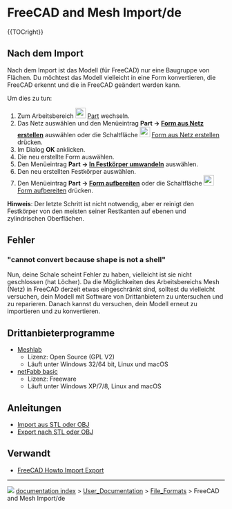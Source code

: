 # FreeCAD and Mesh Import/de
{{TOCright}}



## Nach dem Import 

Nach dem Import ist das Modell (für FreeCAD) nur eine Baugruppe von Flächen. Du möchtest das Modell vielleicht in eine Form konvertieren, die FreeCAD erkennt und die in FreeCAD geändert werden kann.

Um dies zu tun:

1.  Zum Arbeitsbereich <img alt="" src=images/Workbench_Part.svg  style="width:24px;"> [Part](Part_Workbench/de.md) wechseln.
2.  Das Netz auswählen und den Menüeintrag **Part → [Form aus Netz erstellen](Part_ShapeFromMesh/de.md)** auswählen oder die Schaltfläche <img alt="" src=images/Part_ShapeFromMesh.svg  style="width:24px;"> [Form aus Netz erstellen](Part_ShapeFromMesh/de.md) drücken.
3.  Im Dialog **OK** anklicken.
4.  Die neu erstellte Form auswählen.
5.  Den Menüeintrag **Part → [In Festkörper umwandeln](Part_MakeSolid/de.md)** auswählen.
6.  Den neu erstellten Festkörper auswählen.
7.  Den Menüeintrag **Part → [Form aufbereiten](Part_RefineShape/de.md)** oder die Schaltfläche <img alt="" src=images/Part_RefineShape.svg  style="width:24px;"> [Form aufbereiten](Part_RefineShape/de.md) drücken.

**Hinweis**: Der letzte Schritt ist nicht notwendig, aber er reinigt den Festkörper von den meisten seiner Restkanten auf ebenen und zylindrischen Oberflächen.



## Fehler

### \"cannot convert because shape is not a shell\" 

Nun, deine Schale scheint Fehler zu haben, vielleicht ist sie nicht geschlossen (hat Löcher). Da die Möglichkeiten des Arbeitsbereichs Mesh (Netz) in FreeCAD derzeit etwas eingeschränkt sind, solltest du vielleicht versuchen, dein Modell mit Software von Drittanbietern zu untersuchen und zu reparieren. Danach kannst du versuchen, dein Modell erneut zu importieren und zu konvertieren.



## Drittanbieterprogramme

-   [Meshlab](http://meshlab.sourceforge.net/)
    -   Lizenz: Open Source (GPL V2)
    -   Läuft unter Windows 32/64 bit, Linux und macOS
-   [netFabb basic](http://www.netfabb.com/downloadcenter.php?basic=1)
    -   Lizenz: Freeware
    -   Läuft unter Windows XP/7/8, Linux and macOS



## Anleitungen

-   [Import aus STL oder OBJ](Import_from_STL_or_OBJ/de.md)
-   [Export nach STL oder OBJ](Export_to_STL_or_OBJ/de.md)



## Verwandt

-   [FreeCAD Howto Import Export](FreeCAD_Howto_Import_Export.md)



---
![](images/Button_right.svg) [documentation index](../README.md) > [User_Documentation](Category_User_Documentation.md) > [File_Formats](Category_File_Formats.md) > FreeCAD and Mesh Import/de
